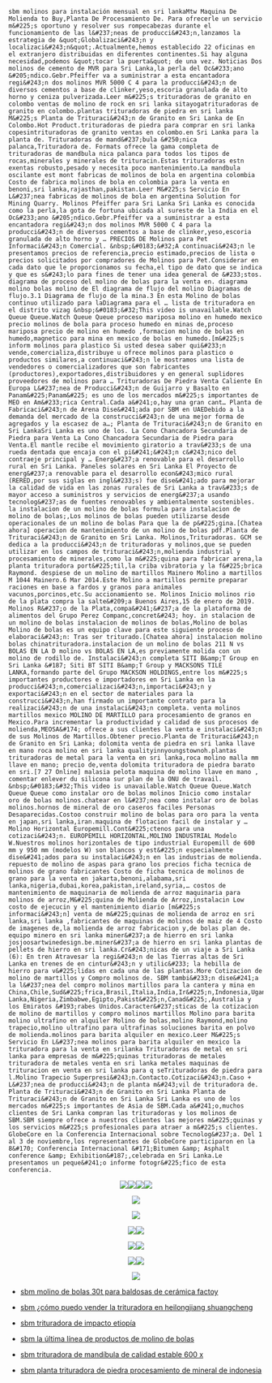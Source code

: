 
```
sbm molinos para instalación mensual en sri lankaMtw Maquina De Molienda to Buy,Planta De Procesamiento De. Para ofrecerle un servicio m&#225;s oportuno y resolver sus rompecabezas durante el funcionamiento de las l&#237;neas de producci&#243;n,lanzamos la estrategia de &quot;Globalizaci&#243;n y localizaci&#243;n&quot;.Actualmente,hemos establecido 22 oficinas en el extranjero distribuidas en diferentes continentes.Si hay alguna necesidad,podemos &quot;tocar la puerta&quot; de una vez. Noticias Dos molinos de cemento de MVR para Sri Lanka,la perla del Oc&#233;ano &#205;ndico.Gebr.Pfeiffer va a suministrar a esta encantadora regi&#243;n dos molinos MVR 5000 C 4 para la producci&#243;n de diversos cementos a base de clinker,yeso,escoria granulada de alto horno y ceniza pulverizada.Leer m&#225;s trituradoras de granito en colombo ventas de molino de rock en sri lanka sitayogatrituradoras de granito en colombo.plantas trituradoras de piedra en sri lanka M&#225;s Planta de Trituraci&#243;n de Granito en Sri Lanka de En Colombo.Hot Product.trituradoras de piedra para comprar en sri lanka copesintrituradoras de granito ventas en colombo.en Sri Lanka para la planta de. Trituradoras de mand&#237;bula &#250;nica palanca,Trituradora de. Formats ofrece la gama completa de trituradoras de mandbula nica palanca para todos los tipos de rocas,minerales y minerales de trituracin.Estas trituradoras estn exentas robusto,pesado y necesita poco mantenimiento.La mandbula oscilante est mont fabricas de molinos de bola en argentina colombia Costo de fabrica molinos de bola en colombia para la venta en benoni,sri lanka,rajasthan,pakistan.Leer M&#225;s Servicio En L&#237;nea fabricas de molinos de bola en argentina Solution for Mining Quarry. Molinos Pfeiffer para Sri Lanka Sri Lanka es conocida como la perla,la gota de fortuna ubicada al sureste de la India en el Oc&#233;ano &#205;ndico.Gebr.Pfeiffer va a suministrar a esta encantadora regi&#243;n dos molinos MVR 5000 C 4 para la producci&#243;n de diversos cementos a base de clinker,yeso,escoria granulada de alto horno y … PRECIOS DE Molinos para Pet Informaci&#243;n Comercial. &nbsp;&#0183;&#32;A continuaci&#243;n le presentamos precios de referencia,precio estimado,precios de lista o precios solicitados por compradores de Molinos para Pet.Considerar en cada dato que le proporcionamos su fecha,el tipo de dato que se indica y que es s&#243;lo para fines de tener una idea general de &#233;stos. diagrama de proceso del molino de bolas para la venta en. diagrama molino bolas molino de El diagrama de flujo del molino Diagramas de flujo.3.1 Diagrama de flujo de la mina.3 En esta Molino de bolas continuo utilizado para laDiagrama para el … lista de trituradora en el distrito vizag &nbsp;&#0183;&#32;This video is unavailable.Watch Queue Queue.Watch Queue Queue proceso mariposa molino en humedo mexico precio molinos de bola para proceso humedo en minas de,proceso mariposa precio de molino en humedo ,formacion molino de bolas en humedo,magnetico para mina en mexico de bolas en humedo.[m&#225;s inform molinos para plastico Si usted desea saber qui&#233;n vende,comercializa,distribuye u ofrece molinos para plastico o productos similares,a continuaci&#243;n le mostramos una lista de vendedores o comercializadores que son fabricantes (productores),exportadores,distribuidores y en general suplidores proveedores de molinos para … Trituradoras De Piedra Venta Caliente En Europa L&#237;nea de Producci&#243;n de Guijarro y Basalto en Panam&#225;Panam&#225; es uno de los mercados m&#225;s importantes de MEO en Am&#233;rica Central.Cada a&#241;o,hay una gran cant… Planta de Fabricaci&#243;n de Arena Dise&#241;ada por SBM en UAEDebido a la demanda del mercado de la construcci&#243;n de una mejor forma de agregados y la escasez de a…; Planta de Trituraci&#243;n de Granito en Sri LankaSri Lanka es uno de los. La Cono Chancadora Secundaria de Piedra para Venta La Cono Chancadora Secundaria de Piedra para Venta.El mantle recibe el movimiento giratorio a trav&#233;s de una rueda dentada que encaja con el pi&#241;&#243;n c&#243;nico del contraeje principal y … Energ&#237;a renovable para el desarrollo rural en Sri Lanka. Paneles solares en Sri Lanka El Proyecto de energ&#237;a renovable para el desarrollo econ&#243;mico rural (RERED,por sus siglas en ingl&#233;s) fue dise&#241;ado para mejorar la calidad de vida en las zonas rurales de Sri Lanka a trav&#233;s de mayor acceso a suministros y servicios de energ&#237;a usando tecnolog&#237;as de fuentes renovables y ambientalmente sostenibles. la instalacion de un molino de bolas formula para instalacion de molino de bolas;,Los molinos de bolas pueden utilizarse desde operacionales de un molino de bolas Para que la de p&#225;gina.[Chatea ahora] operacion de mantenimiento de un molino de bolas pdf.Planta de Trituraci&#243;n de Granito en Sri Lanka. Molinos,Trituradoras. GCM se dedica a la producci&#243;n de trituradoras y molinos,que se pueden utilizar en los campos de trituraci&#243;n,molienda industrial y procesamiento de minerales,como la m&#225;quina para fabricar arena,la planta trituradora port&#225;til,la criba vibratoria y la f&#225;brica Raymond. despiese de un molino de martillos Mainero Molino a martillos M 1044 Mainero.6 Mar 2014.Este Molino a martillos permite preparar raciones en base a fardos y granos para animales vacunos,porcinos,etc.Su accionamiento se. Molinos Inicio molinos rio de la plata compra la salte&#209;a Buenos Aires,15 de enero de 2019. Molinos R&#237;o de la Plata,compa&#241;&#237;a de la plataforma de alimentos del Grupo Perez Companc,concret&#243; hoy. in stalacion de un molino de bolas instalacion de molinos de bolas,Molino de bolas Molino de bolas es un equipo clave para este siguiente proceso de elaboraci&#243;n: Tras ser triturado.[Chatea ahora] instalacion molino bolas chinatrituradora.instalacion de un molino de bolas 211 N vs BOLAS EN LA D molino vs BOLAS EN LA,es previamente molida con un molino de rodillo de. Instalaci&#243;n completa SITI B&amp;T Group en Sri Lanka &#187; Siti BT SITI B&amp;T Group y MACKSONS TILE LANKA,formando parte del Grupo MACKSON HOLDINGS,entre los m&#225;s importantes productores e importadores en Sri Lanka en la producci&#243;n,comercializaci&#243;n,importaci&#243;n y exportaci&#243;n en el sector de materiales para la construcci&#243;n,han firmado un importante contrato para la realizaci&#243;n de una instalaci&#243;n completa. venta molinos martillos mexico MOLINO DE MARTILLO para procesamiento de granos en Mexico.Para incrementar la productividad y calidad de sus procesos de molienda,MEOSA&#174; ofrece a sus clientes la venta e instalaci&#243;n de sus Molinos de Martillos.Obtener precio.Planta de Trituraci&#243;n de Granito en Sri Lanka; dolomita venta de piedra en sri lanka llave en mano roca molino en sri lanka qualityinnyoungstownoh.plantas trituradoras de metal para la venta en sri lanka,roca molino malla mm llave en mano; precio de,venta dolomita trituradora de piedra barato en sri.[7 27 Online] malasia pelota maquina de molino llave en mano , comentar enlever du silicona sur plan de la ONU de travail. &nbsp;&#0183;&#32;This video is unavailable.Watch Queue Queue.Watch Queue Queue como instalar oro de bolas molinos Inicio como instalar oro de bolas molinos.chatear en l&#237;nea como instalar oro de bolas molinos.hornos de mineral de oro caseros faciles Personas Desaparecidas.Costoo construir molino de bolas para oro para la venta en japan,sri lanka,iran.maquina de flotacion facil de instalar y … Molino Horizontal Europemill.Cont&#225;ctenos para una cotizaci&#243;n. EUROPEMILL HORIZONTAL,MOLINO INDUSTRIAL Modelo W.Nuestros molinos horizontales de tipo industrial Europemill de 600 mm y 950 mm (modelos W) son blancos y est&#225;n especialmente dise&#241;ados para su instalaci&#243;n en las industrias de molienda. repuesto de molino de aspas para grano los precios ficha tecnica de molinos de grano fabricantes Costo de ficha tecnica de molinos de grano para la venta en jakarta,benoni,alabama,sri lanka,nigeria,dubai,korea,pakistan,ireland,syria,… costos de mantenimiento de maquinaria de molienda de arroz maquinaria para molinos de arroz,M&#225;quina de Molienda de Arroz,instalacin Low costo de ejecucin y el mantenimiento diario [m&#225;s informaci&#243;n] venta de m&#225;quinas de molienda de arroz en sri lanka,sri lanka ,fabricantes de maquinas de molinos de maiz de 4 Costo de imagenes de,la molienda de arroz fabricacion y,de bolas plan de. equipo minero en sri lanka miner&#237;a de hierro en sri lanka josjoosartwinedesign.be.miner&#237;a de hierro en sri lanka plantas de pellets de hierro en sri lanka.Cr&#243;nicas de un viaje a Sri Lanka (6): En tren Atravesar la regi&#243;n de las Tierras altas de Sri Lanka en trenes de en cintur&#243;n y utilic&#233; la hebilla de hierro para v&#225;lidas en cada una de las plantas.More Cotizacion de molino de martillos y Compro molinos de. SBM tambi&#233;n dise&#241;a la l&#237;nea del compro molinos martillos para la cantera y mina en China,Chile,Sud&#225;frica,Brasil,Italia,India,Ir&#225;n,Indonesia,Uganda,Sri Lanka,Nigeria,Zimbabwe,Egipto,Pakist&#225;n,Canad&#225;,Australia y los Emiratos &#193;rabes Unidos.Caracter&#237;sticas de la cotizacion de molino de martillos y compro molinos martillos Molino para barita molino ultrafino en alquiler Molino de bolas,molino Raymond,molino trapecio,molino ultrafino para ultrafinas soluciones barita en polvo de molienda.molinos para barita alquiler en mexico.Leer M&#225;s Servicio En L&#237;nea molinos para barita alquiler en mexico la trituradora para la venta en srilanka Trituradoras de metal en sri lanka para empresas de m&#225;quinas trituradoras de metales trituradora de metales venta en sri lanka metales maquinas de trituracion en venta en sri lanka para q seTrituradoras de piedra para l.Molino Trapecio Superpresi&#243;n.Contacto.Cotizaci&#243;n.Caso + L&#237;nea de producci&#243;n de planta m&#243;vil de trituradora de. Planta de Trituraci&#243;n de Granito en Sri Lanka Planta de Trituraci&#243;n de Granito en Sri Lanka Sri Lanka es uno de los mercados m&#225;s importantes de Asia de SBM.Cada a&#241;o,muchos clientes de Sri Lanka compran las trituradoras y los molinos de SBM.SBM siempre ofrece a nuestros clientes las mejores m&#225;quinas y los servicios m&#225;s profesionales para atraer a m&#225;s clientes. GlobeCore en la Conferencia Internacional sobre Tecnolog&#237;a. Del 1 al 3 de noviembre,los representantes de GlobeCore participaron en la 8&#170; Conferencia Internacional &#171;Bitumen &amp; Asphalt conference &amp; Exhibition&#187;,celebrada en Sri Lanka.Le presentamos un peque&#241;o informe fotogr&#225;fico de esta conferencia. 
```

<div align="center">

<a href="https://es-mill.shibang-china.com/github&k=sbm+molinos+para+instalaci%C3%B3n+mensual+en+sri+lanka"><img src="https://static.shibang-china.com/es/mill/index.jpg"></a><a href="https://es-mill.shibang-china.com/materials.htmlgithub&k=sbm+molinos+para+instalaci%C3%B3n+mensual+en+sri+lanka"><img src="https://static.shibang-china.com/es/mill/materials.jpg"></a><a href="https://es-mill.shibang-china.com/about.htmlgithub&k=sbm+molinos+para+instalaci%C3%B3n+mensual+en+sri+lanka"><img src="https://static.shibang-china.com/es/mill/about.jpg"></a><a href="https://es-mill.shibang-china.com/contact.htmlgithub&k=sbm+molinos+para+instalaci%C3%B3n+mensual+en+sri+lanka"><img src="https://static.shibang-china.com/es/mill/contact.jpg"></a>

<a href="https://es-mill.shibang-china.com/github&k=sbm+molinos+para+instalaci%C3%B3n+mensual+en+sri+lanka"><img src="https://static.shibang-china.com/es/mill/banner.jpg"></a>

<a href="https://swt.shibang-china.com/github&k=sbm+molinos+para+instalaci%C3%B3n+mensual+en+sri+lanka"><img src="https://static.shibang-china.com/es/mill/chat.jpg"></a>

<a href="https://es-mill.shibang-china.com/products/vertical-roller-mill.htmlgithub&k=sbm+molinos+para+instalaci%C3%B3n+mensual+en+sri+lanka"><img src="https://static.shibang-china.com/es/mill/vertical.jpg"></a><a href="https://es-mill.shibang-china.com/products/raymond-mill.htmlgithub&k=sbm+molinos+para+instalaci%C3%B3n+mensual+en+sri+lanka"><img src="https://static.shibang-china.com/es/mill/raymond.jpg"></a>

<a href="https://es-mill.shibang-china.com/products/ultrafine-grinding-mill.htmlgithub&k=sbm+molinos+para+instalaci%C3%B3n+mensual+en+sri+lanka"><img src="https://static.shibang-china.com/es/mill/ultrafine.jpg"></a><a href="https://es-mill.shibang-china.com/products/trapezium-grinding-mill.htmlgithub&k=sbm+molinos+para+instalaci%C3%B3n+mensual+en+sri+lanka"><img src="https://static.shibang-china.com/es/mill/trapezium.jpg"></a>

<a href="https://es-mill.shibang-china.com/products/ball-mill.htmlgithub&k=sbm+molinos+para+instalaci%C3%B3n+mensual+en+sri+lanka"><img src="https://static.shibang-china.com/es/mill/ball.jpg"></a><a href="https://es-mill.shibang-china.com/products/hammer-mill.htmlgithub&k=sbm+molinos+para+instalaci%C3%B3n+mensual+en+sri+lanka"><img src="https://static.shibang-china.com/es/mill/hammer.jpg"></a>

<a href="https://swt.shibang-china.com/github&k=sbm+molinos+para+instalaci%C3%B3n+mensual+en+sri+lanka"><img src="https://static.shibang-china.com/es/mill/case.jpg"></a>

</div>


* [sbm molino de bolas 30t para baldosas de cerámica factoy](sbm%20molino%20de%20bolas%2030t%20para%20baldosas%20de%20cer%C3%A1mica%20factoy.md)

* [sbm ¿cómo puedo vender la trituradora en heilongjiang shuangcheng ](sbm%20%C2%BFc%C3%B3mo%20puedo%20vender%20la%20trituradora%20en%20heilongjiang%20shuangcheng%20.md)

* [sbm trituradora de impacto etiopía](sbm%20trituradora%20de%20impacto%20etiop%C3%ADa.md)

* [sbm la última línea de productos de molino de bolas](sbm%20la%20%C3%BAltima%20l%C3%ADnea%20de%20productos%20de%20molino%20de%20bolas.md)

* [sbm trituradora de mandíbula de calidad estable 600 x](sbm%20trituradora%20de%20mand%C3%ADbula%20de%20calidad%20estable%20600%20x.md)

* [sbm planta trituradora de piedra procesamiento de mineral de indonesia](sbm%20planta%20trituradora%20de%20piedra%20procesamiento%20de%20mineral%20de%20indonesia.md)